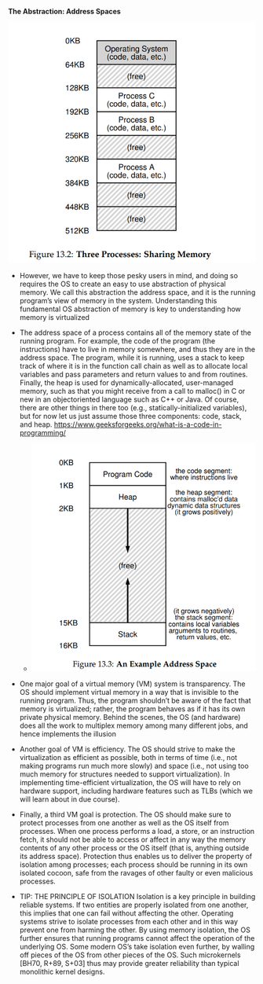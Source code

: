 **The Abstraction: Address Spaces**


![1739575575500](image/README/1739575575500.png)


- However, we have to keep those pesky users in mind, and doing so
  requires the OS to create an easy to use abstraction of physical memory.
  We call this abstraction the address space, and it is the running program’s
  view of memory in the system. Understanding this fundamental OS abstraction of memory is key to understanding how memory is virtualized
- The address space of a process contains all of the memory state of the
  running program. For example, the code of the program (the instructions) have to live in memory somewhere, and thus they are in the address space. The program, while it is running, uses a stack to keep track
  of where it is in the function call chain as well as to allocate local variables
  and pass parameters and return values to and from routines. Finally, the
  heap is used for dynamically-allocated, user-managed memory, such as
  that you might receive from a call to malloc() in C or new in an objectoriented language such as C++ or Java. Of course, there are other things
  in there too (e.g., statically-initialized variables), but for now let us just
  assume those three components: code, stack, and heap. https://www.geeksforgeeks.org/what-is-a-code-in-programming/
  - ![1739576192159](image/README/1739576192159.png)


- One major goal of a virtual memory (VM) system is transparency.
  The OS should implement virtual memory in a way that is invisible to
  the running program. Thus, the program shouldn’t be aware of the fact
  that memory is virtualized; rather, the program behaves as if it has its
  own private physical memory. Behind the scenes, the OS (and hardware)
  does all the work to multiplex memory among many different jobs, and
  hence implements the illusion
- Another goal of VM is efficiency. The OS should strive to make the
  virtualization as efficient as possible, both in terms of time (i.e., not making programs run much more slowly) and space (i.e., not using too much
  memory for structures needed to support virtualization). In implementing time-efficient virtualization, the OS will have to rely on hardware
  support, including hardware features such as TLBs (which we will learn
  about in due course).
- Finally, a third VM goal is protection. The OS should make sure to
  protect processes from one another as well as the OS itself from processes. When one process performs a load, a store, or an instruction fetch,
  it should not be able to access or affect in any way the memory contents
  of any other process or the OS itself (that is, anything outside its address
  space). Protection thus enables us to deliver the property of isolation
  among processes; each process should be running in its own isolated cocoon, safe from the ravages of other faulty or even malicious processes.

- TIP: THE PRINCIPLE OF ISOLATION
  Isolation is a key principle in building reliable systems. If two entities are
  properly isolated from one another, this implies that one can fail without affecting the other. Operating systems strive to isolate processes from
  each other and in this way prevent one from harming the other. By using
  memory isolation, the OS further ensures that running programs cannot
  affect the operation of the underlying OS. Some modern OS’s take isolation even further, by walling off pieces of the OS from other pieces of
  the OS. Such microkernels [BH70, R+89, S+03] thus may provide greater
  reliability than typical monolithic kernel designs.
